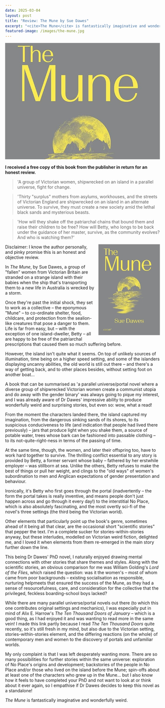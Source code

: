 ```yaml
---
date: 2025-03-04
layout: post
title: "Review: The Mune by Sue Dawes"
excerpt: "<cite>The Mune</cite> is fantastically imaginative and wonderfully weird."
featured-image: /images/the-mune.jpg
---
```


![The Mune](/images/the-mune.jpg)

**I received a free copy of this book from the publisher in return for an honest review.**

> 'A group of Victorian women, shipwrecked on an island in a parallel universe, fight for change.

> 'Thirty "surplus" mothers from asylums, workhouses, and the streets of Victorian England are shipwrecked on an island in an alternate universe. To survive, they must create a new society amid the lethal black sands and mysterious beasts.

> 'How will they shake off the patriarchal chains that bound them and raise their children to be free? How will Betty, who longs to be back under the guidance of her master, survive, as the community evolves? And who is watching them?'

<img src="/images/the-mune-200.jpg" alt="The Mune" style="float: right; margin-bottom: 10px; margin-left: 10px;">

Disclaimer: I know the author personally, and pinky promise this is an honest and objective review.

In <cite>The Mune</cite>, by Sue Dawes, a group of "fallen" women from Victorian Britain are stranded on a strange island with their babies when the ship that's transporting them to a new life in Australia is wrecked by a storm.

Once they're past the initial shock, they set to work as a collective &ndash; the eponymous "Mune" &ndash; to co-ordinate shelter, food, childcare, and protection from the sealion-like creatures that pose a danger to them. Life is far from easy, but &ndash; with the exception of one island-dweller, Betty &ndash; all are happy to be free of the patriarchal prescriptions that caused them so much suffering before.

However, the island isn't quite what it seems. On top of unlikely sources of illumination, time being on a higher speed setting, and some of the islanders displaying uncanny abilities, the old world is still out there &ndash; and there's a way of getting back, and to other places besides, without setting foot on another boat...

A book that can be summarised as 'a parallel universe/portal novel where a diverse group of shipwrecked Victorian women create a communist utopia and do away with the gender binary' was always going to pique my interest, and I was already aware of Dr Dawes' impressive ability to produce wonderfully weird and surprising stories, but even so: wow, what a read!

From the moment the characters landed there, the island captured my imagination, from the dangerous sinking sands of its shores, to its suspicious conduciveness to life (and indication that people had lived there previously) &ndash; jars that produce light when you shake them, a source of potable water, trees whose bark can be fashioned into passable clothing &ndash; to its not-quite-right-ness in terms of the passing of time.

At the same time, though, the women, and later their offspring too, have to work hard together to survive. The thrilling conflict essential to any story is provided by Betty, a former servant whose baby &ndash; fathered by her erstwhile employer &ndash; was stillborn at sea. Unlike the others, Betty refuses to make the best of things or pull her weight, and clings to the "old ways" of women's subordination to men and Anglican expectations of gender presentation and behaviour.

Ironically, it's Betty who first goes through the portal (inadvertently &ndash; the form the portal takes is really inventive, and means people don't just happen across and go through it every day!) to the interstitial No Place, which is also absolutely fascinating, and the most overtly sci-fi of the novel's three settings (the third being the Victorian world).

Other elements that particularly point up the book's genre, sometimes ahead of it being all that clear, are the occasional short "scientific stories" that pepper the text. I'm a complete sucker for stories-within-stories anyway, but these interludes, modelled on Victorian weird fiction, delighted me, and I loved it when elements from them re-emerged in the main story further down the line.

This being Dr Dawes' PhD novel, I naturally enjoyed drawing mental connections with other stories that share themes and styles. Along with the scientific stories, an obvious comparison for me was William Golding's <cite>Lord of the Flies</cite>, which raised the question: was it the women's &ndash; most of whom came from poor backgrounds &ndash; existing socialisation as responsible, nurturing helpmeets that ensured the success of the Mune, as they had a sense of resourcefulness, care, and consideration for the collective that the privileged, feckless boarding-school boys lacked?

While there are many parallel universe/portal novels out there (to which this one contributes original settings and mechanics), I was especially put in mind of Alix E. Harrow's <cite>The Ten Thousand Doors of January</cite> &ndash; which is a good thing, as I had enjoyed it and was wanting to read more in the same vein! I made this link partly because I read <cite>The Ten Thousand Doors</cite> quite recently, so it's still fresh in my mind, but also due to the Victorian setting, stories-within-stories element, and the differing reactions (on the whole) of contemporary men and women to the discovery of portals and unfamiliar worlds.

My only complaint is that I was left desperately wanting more. There are so many possibilities for further stories within the same universe: exploration of No Place's origins and development; backstories of the people in No Place and/or those who lived on the island before the Mune; spin-offs about at least one of the characters who grew up in the Mune... but I also know how it feels to have completed your PhD and not want to look at or think about it ever again, so I empathise if Dr Dawes decides to keep this novel as a standalone!

<cite>The Mune</cite> is fantastically imaginative and wonderfully weird.